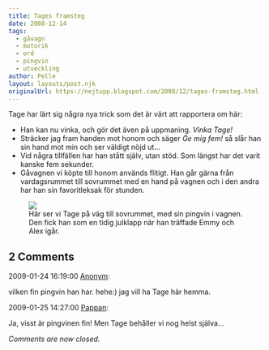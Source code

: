 ```yaml
---
title: Tages framsteg
date: 2008-12-14
tags: 
  - gåvagn
  - motorik
  - ord
  - pingvin
  - utveckling	
author: Pelle
layout: layouts/post.njk
originalUrl: https://nejtupp.blogspot.com/2008/12/tages-framsteg.html
---
```


Tage har lärt sig några nya trick som det är värt att rapportera om här:

- Han kan nu vinka, och gör det även på uppmaning. *Vinka Tage!*
- Sträcker jag fram handen mot honom och säger *Ge mig fem!* så slår han sin hand mot min och ser väldigt nöjd ut...
- Vid några tillfällen har han stått själv, utan stöd. Som längst har det varit kanske fem sekunder.
- Gåvagnen vi köpte till honom används flitigt. Han går gärna från vardagsrummet till sovrummet med en hand på vagnen och i den andra har han sin favoritleksak för stunden.

<figure>
	<img src="../../../img/2008/12/_MG_9719_1024pix.jpg">
	<figcaption>Här ser vi Tage på väg till sovrummet, med sin pingvin i vagnen. Den fick han som en tidig julklapp när han träffade Emmy och Alex igår.</figcaption>
</figure>

<div class="comments">
	<div class="comments-header"><h2>2 Comments</h2></div>
	<div class="comments-body">
			<div class="comment" id="comment-9141955332354515343">
				<p class="comment-header">
					<date datetime="2009-01-24T16:19:00.000+01:00">2009-01-24 16:19:00</date> 
					<a href="undefined" rel="nofollow">Anonym</a>:
				</p>
				<div class="comment-content"><p>vilken fin pingvin han har. hehe:)  jag vill ha Tage här hemma.</p></div>
				<div class="comment-footer"></div>
			</div>
			<div class="comment" id="comment-5094080287941015578">
				<p class="comment-header">
					<date datetime="2009-01-25T14:27:00.000+01:00">2009-01-25 14:27:00</date> 
					<a href="https://www.blogger.com/profile/02900993942775660627" rel="nofollow">Pappan</a>:
				</p>
				<div class="comment-content"><p>Ja, visst är pingvinen fin! Men Tage behåller vi nog helst själva...</p></div>
				<div class="comment-footer"></div>
			</div></div>
	<p class="comments-footer"><em>Comments are now closed.</em></p>
</div>